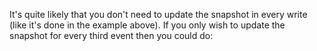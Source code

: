 It's quite likely that you don't need to update the snapshot in every write (like it's done in the example above). If you only wish to update the snapshot for every third event
then you could do: